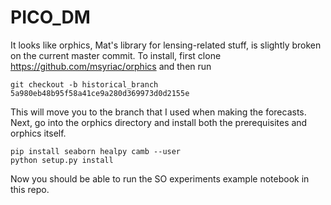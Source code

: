 # PICO_DM

It looks like orphics, Mat's library for lensing-related stuff, is slightly broken on the current master commit. To install, first clone https://github.com/msyriac/orphics and then run

```
git checkout -b historical_branch 5a980eb48b95f58a41ce9a280d369973d0d2155e
```

This will move you to the branch that I used when making the forecasts. Next, go into the orphics directory and install both the prerequisites and orphics itself.

```
pip install seaborn healpy camb --user
python setup.py install
```

Now you should be able to run the SO experiments example notebook in this repo.
